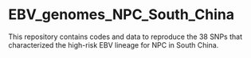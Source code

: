 # EBV_genomes_NPC_South_China
This repository contains codes and data to reproduce the 38 SNPs that characterized the high-risk EBV lineage for NPC in South China.
